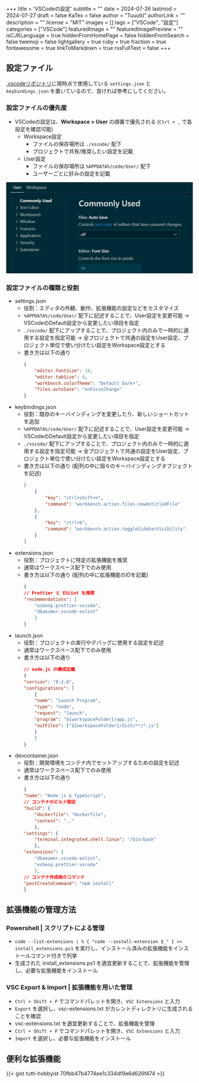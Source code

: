 +++
title = 'VSCodeの設定'
subtitle = ""
date = 2024-07-26
lastmod = 2024-07-27
draft = false
KaTex = false
author = "Tuuutti"
authorLink = ""
description = ""
license = "MIT"
images = []
tags = ["VSCode", "設定"]
categories = ["VSCode"]
featuredImage = ""
featuredImagePreview = ""
isCJKLanguage = true
hiddenFromHomePage = false
hiddenFromSearch = false
twemoji = false
lightgallery = true
ruby = true
fraction = true
fontawesome = true
linkToMarkdown = true
rssFullText = false
+++

<!--more-->

## 設定ファイル

[.vscodeリポジトリ](https://github.com/tutti-hobbyist/.vscode)に現時点で使用している `settings.json` と `keybindings.json` を置いているので、良ければ参考にしてください。

### 設定ファイルの優先度
- VSCodeの設定は、**Workspace > User** の順番で優先される (`Ctrl + ,` で各設定を確認可能)
    - Workspace設定
        - ファイルの保存場所は `./vscode/` 配下
        - プロジェクトで共有/推奨したい設定を記載
    - User設定
        - ファイルの保存場所は `%APPDATA%/code/User/` 配下
        - ユーザーごとに好みの設定を記載

![VSCodeの設定画面](setting.png "VSCodeの設定画面")

### 設定ファイルの種類と役割
- settings.json
    - 役割：エディタの外観、動作、拡張機能の設定などをカスタマイズ
    - `%APPDATA%/code/User/` 配下に記述することで、User設定を変更可能
        → VSCodeのDefault設定から変更したい項目を指定
    - `./vscode/` 配下にアップすることで、プロジェクト内のみで一時的に適用する設定を指定可能
        → 全プロジェクトで共通の設定をUser設定、プロジェクト単位で使い分けたい設定をWorkspace設定とする
    - 書き方は以下の通り
        ```json
        {
            "editor.fontSize": 14,
            "editor.tabSize": 4,
            "workbench.colorTheme": "Default Dark+",
            "files.autoSave": "onFocusChange"
        }
        ```
- keybindings.json
    - 役割：既存のキーバインディングを変更したり、新しいショートカットを追加
    - `%APPDATA%/code/User/` 配下に記述することで、User設定を変更可能
        → VSCodeのDefault設定から変更したい項目を指定
    - `./vscode/` 配下にアップすることで、プロジェクト内のみで一時的に適用する設定を指定可能
        → 全プロジェクトで共通の設定をUser設定、プロジェクト単位で使い分けたい設定をWorkspace設定とする
    - 書き方は以下の通り (配列の中に個々のキーバインディングオブジェクトを記述)
        ```json
        [
            {
                "key": "ctrl+shift+n",
                "command": "workbench.action.files.newUntitledFile"
            },
            {
                "key": "ctrl+b",
                "command": "workbench.action.toggleSidebarVisibility"
            }
        ]
        ```
- extensions.json
    - 役割：プロジェクトに特定の拡張機能を推奨
    - 通常はワークスペース配下でのみ使用
    - 書き方は以下の通り (配列の中に拡張機能のIDを記載)
        ```json
        {
        // Prettier と ESLint を推奨
        "recommendations": [
            "esbenp.prettier-vscode",
            "dbaeumer.vscode-eslint"
            ]
        }
        ```
- launch.json
    - 役割：プロジェクトの実行やデバッグに使用する設定を記述
    - 通常はワークスペース配下でのみ使用
    - 書き方は以下の通り
        ```json
        // node.js の構成定義
        {
        "version": "0.2.0",
        "configurations": [
            {
            "name": "Launch Program",
            "type": "node",
            "request": "launch",
            "program": "${workspaceFolder}/app.js",
            "outFiles": ["${workspaceFolder}/dist/**/*.js"]
            }
            ]
        }
        ```
- devcontainer.json
    - 役割：開発環境をコンテナ内でセットアップするための設定を記述
    - 通常はワークスペース配下でのみ使用
    - 書き方は以下の通り
        ```json
        {
        "name": "Node.js & TypeScript",
        // コンテナのビルド設定
        "build": {
            "dockerfile": "Dockerfile",
            "context": ".."
            },
        "settings": {
            "terminal.integrated.shell.linux": "/bin/bash"
            },
        "extensions": [
            "dbaeumer.vscode-eslint",
            "esbenp.prettier-vscode"
            ],
        // コンテナ作成後のコマンド
        "postCreateCommand": "npm install"
        }
        ```

## 拡張機能の管理方法

### Powershell | スクリプトによる管理
- `code --list-extensions | % { "code --install-extension $_" } >> install_extensions.ps1` を実行し、インストール済みの拡張機能をインストールコマンド付きで列挙
- 生成された install_extensions.ps1 を適宜更新することで、拡張機能を管理し、必要な拡張機能をインストール

### VSC Export & Import | 拡張機能を用いた管理
- `Ctrl + Shift + P` でコマンドパレットを開き、`VSC Extensions` と入力
- `Export` を選択し、vsc-extensions.txt がカレントディレクトリに生成されることを確認
- vsc-extensions.txt を適宜更新することで、拡張機能を管理
- `Ctrl + Shift + P` でコマンドパレットを開き、`VSC Extensions` と入力
- `Import` を選択し、必要な拡張機能をインストール  

## 便利な拡張機能
{{< gist tutti-hobbyist 70fbb47b4774ee1c334df9e6d626f474 >}}
